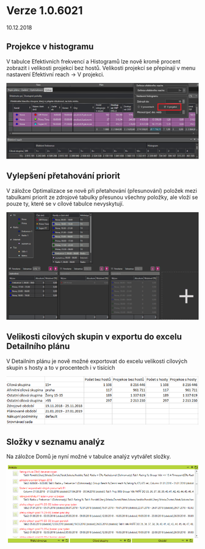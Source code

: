 ﻿# Verze 1.0.6021
10.12.2018

## Projekce v histogramu

V tabulce Efektivních frekvencí a Histogramů lze nově kromě procent zobrazit i velikosti projekcí bez hostů.
Velikosti projekcí se přepínají v menu nastavení Efektivní reach -> V projekci.

![Projekce v Histogramu](../data/projekce.png "Projekce v Histogramu")

## Vylepšení přetahování priorit

V záložce Optimalizace se nově při přetahování (přesunování) položek mezi 
tabulkami priorit ze zdrojové tabulky přesunou všechny položky, ale vloží se pouze ty, které se v cílové tabulce nevyskytují.

![Přetahování priorit](../data/pretahovani_improved.gif "Přetahování priorit")

## Velikosti cílových skupin v exportu do excelu Detailního plánu

V Detailním plánu je nově možné exportovat do excelu velikosti cílových skupin s hosty a to v procentech i v tisících

![Export velikosti cílových skupin](../data/export_s_hosty.png "Export velikosti cílových skupin")

## Složky v seznamu analýz

Na záložce Domů je nyní možné v tabulce analýz vytvářet složky. 

![Složky v analýzách](../data/slozky_u_analyz.gif "Složky v analýzách")


